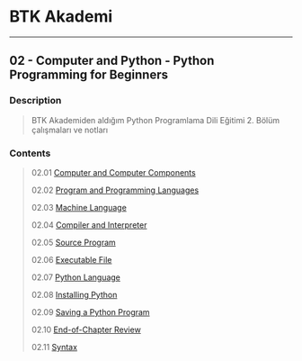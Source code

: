 # BTK Akademi
___

## 02 - Computer and Python - Python Programming for Beginners

### Description
> BTK Akademiden aldığım Python Programlama Dili Eğitimi 2. Bölüm çalışmaları ve notları

### Contents
> 02.01 [Computer and Computer Components](02_01-Computer-and-Computer-Components.md)
> 
> 02.02 [Program and Programming Languages](02_02-Program-and-Programming-Languages.md)
> 
> 02.03 [Machine Language](02_03-Machine-Language.md)
> 
> 02.04 [Compiler and Interpreter](02_04-Compiler-and-Interpreter.md)
> 
> 02.05 [Source Program](02_05-Source-Code.md)
> 
> 02.06 [Executable File](02_06-Executable-File.md)
> 
> 02.07 [Python Language](02_07-Python-Language.md)
> 
> 02.08 [Installing Python](02_08-Installing-Python.md)
> 
> 02.09 [Saving a Python Program](02_09-Saving-a-Python-Program.md)
> 
> 02.10 [End-of-Chapter Review](02_10-End-of-Chapter-Review.md)
> 
> 02.11 [Syntax](02_11-Syntax.md)